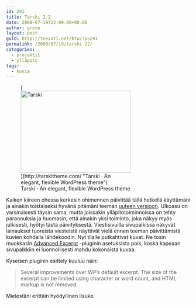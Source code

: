 ```yaml
---
id: 291
title: Tarski 2.2
date: 2008-07-19T22:09:00+00:00
author: grove
layout: post
guid: http://teevati.net/btw/?p=291
permalink: /2008/07/19/tarski-22/
categories:
  - projektit
  - ylläpito
tags:
  - kuvia
---
```

<figure style="width: 300px" class="wp-caption alignleft">[<img title="Tarski · An elegant, flexible WordPress theme" src="http://teevati.net/btw/wp-content/themes/tarski/screenshot.png" alt="Tarski" width="300" height="225" />](http://tarskitheme.com/ "Tarski · An elegant, flexible WordPress theme")<figcaption class="wp-caption-text">Tarski · An elegant, flexible WordPress theme</figcaption></figure> 

Kaiken kiireen ohessa kerkesin ohimennen päivittää tällä hetkellä käyttämäni ja ainakin toistaiseksi hyvänä pitämäni teeman [uuteen versioon](http://tarskitheme.com/2008/07/19/22-release/ "Tarski · 2.2 Release"). Ulkoasu on varsinaisesti täysin sama, mutta joissakin ylläpitotoiminnoissa on tehty parannuksia ja huomasin, että ainakin yksi toiminto, joka näkyy myös julkisesti, hyötyi tästä päivityksestä. Viestisivuilla sivupalkissa näkyvät lainaukset tuoreista viesteistä näyttivät vielä ennen teeman päivittämistä kuvien kohdalla lähdekoodin. Nyt tilalle putkahtivat kuvat. Ne tosin muokkasin [Advanced Excerpt](http://sparepencil.com/code/advanced-excerpt/ "Advanced Excerpt • Spare Pencil") -pluginin asetuksista pois, koska kapeaan sivupalkkiin ei luonnollisesti mahdu kokonaista kuvaa.

Kyseisen pluginin esittely kuuluu näin:

> Several improvements over WP’s default excerpt. The size of the excerpt can be limited using character or word count, and HTML markup is not removed.

Mielestäni erittäin hyödyllinen lisuke.